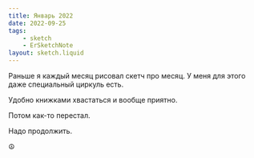 ```yaml
---
title: Январь 2022
date: 2022-09-25
tags:
    - sketch
    - ErSketchNote
layout: sketch.liquid
---
```


Раньше я каждый месяц рисовал скетч про месяц. У меня для этого даже специальный циркуль есть.

Удобно книжками хвастаться и вообще приятно.

Потом как-то перестал.

Надо продолжить.

☮️
